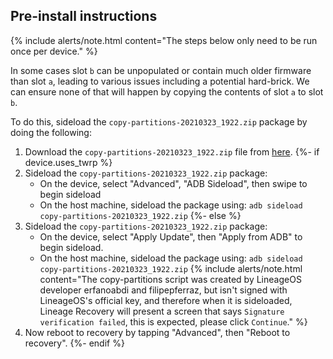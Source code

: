## Pre-install instructions

{% include alerts/note.html content="The steps below only need to be run once per device." %}

In some cases slot `b` can be unpopulated or contain much older firmware than slot `a`, leading to various issues including a potential hard-brick. We can ensure none of that will happen by copying the contents of slot `a` to slot `b`.

To do this, sideload the `copy-partitions-20210323_1922.zip` package by doing the following:
1. Download the `copy-partitions-20210323_1922.zip` file from [here](https://www.androidfilehost.com/?fid=2188818919693768129).
{%- if device.uses_twrp %}
2. Sideload the `copy-partitions-20210323_1922.zip` package:
    * On the device, select "Advanced", "ADB Sideload", then swipe to begin sideload
    * On the host machine, sideload the package using: `adb sideload copy-partitions-20210323_1922.zip`
{%- else %}
2. Sideload the `copy-partitions-20210323_1922.zip` package:
    * On the device, select "Apply Update", then "Apply from ADB" to begin sideload.
    * On the host machine, sideload the package using: `adb sideload copy-partitions-20210323_1922.zip`
    {% include alerts/note.html content="The copy-partitions script was created by LineageOS developer erfanoabdi and filipepferraz, but isn't signed with LineageOS's official key, and therefore when it is sideloaded, Lineage Recovery  will present a screen that says `Signature verification failed`, this is expected, please click `Continue`." %}
3. Now reboot to recovery by tapping "Advanced", then "Reboot to recovery".
{%- endif %}
